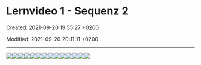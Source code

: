 # Lernvideo 1 - Sequenz 2

Created: 2021-09-20 19:55:27 +0200

Modified: 2021-09-20 20:11:11 +0200

---

![](../../../media/S1_01_SYEN_System-Engineering-Lernvideo-1---Sequenz-2-image1.png)![](../../../media/S1_01_SYEN_System-Engineering-Lernvideo-1---Sequenz-2-image2.png)![](../../../media/S1_01_SYEN_System-Engineering-Lernvideo-1---Sequenz-2-image3.png)![](../../../media/S1_01_SYEN_System-Engineering-Lernvideo-1---Sequenz-2-image4.png)![](../../../media/S1_01_SYEN_System-Engineering-Lernvideo-1---Sequenz-2-image5.png)![](../../../media/S1_01_SYEN_System-Engineering-Lernvideo-1---Sequenz-2-image6.png)![](../../../media/S1_01_SYEN_System-Engineering-Lernvideo-1---Sequenz-2-image7.png)![](../../../media/S1_01_SYEN_System-Engineering-Lernvideo-1---Sequenz-2-image8.png)![](../../../media/S1_01_SYEN_System-Engineering-Lernvideo-1---Sequenz-2-image9.png)![](../../../media/S1_01_SYEN_System-Engineering-Lernvideo-1---Sequenz-2-image10.png)![](../../../media/S1_01_SYEN_System-Engineering-Lernvideo-1---Sequenz-2-image11.png)![](../../../media/S1_01_SYEN_System-Engineering-Lernvideo-1---Sequenz-2-image12.png)![](../../../media/S1_01_SYEN_System-Engineering-Lernvideo-1---Sequenz-2-image13.png)![](../../../media/S1_01_SYEN_System-Engineering-Lernvideo-1---Sequenz-2-image1.png)













